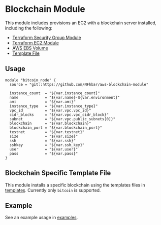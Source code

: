 # Blockchain Module

This module includes provisions an EC2 with a blockchain server installed, including the following:

- [Terraform Security Group Module](https://github.com/terraform-aws-modules/terraform-aws-security-group)
- [Terraform EC2 Module](https://github.com/terraform-aws-modules/terraform-aws-ec2-instance)
- [AWS EBS Volume](https://www.terraform.io/docs/providers/aws/r/ebs_volume.html)
- [Template File](https://www.terraform.io/docs/providers/template/d/file.html)

## Usage
```hcl
module "bitcoin_node" {
  source = "git::https://github.com/NFhbar/aws-blockchain-module"

  instance_count  = "${var.instance_count}"
  name            = "${var.name}-${var.environment}"
  ami             = "${var.ami}"
  instance_type   = "${var.instance_type}"
  vpc_id          = "${var.vpc.vpc_id}"
  cidr_blocks     = "${var.vpc.vpc_cidr_block}"
  subnet          = "${var.vpc.public_subnets[0]}"
  blockchain      = "${var.blockchain}"
  blockchain_port = "${var.blockchain_port}"
  testnet         = "${var.testnet}"
  size            = "${var.size}"
  ssh             = "${var.ssh}"
  sshkey          = "${var.ssh_key}"
  user            = "${var.user}"
  pass            = "${var.pass}"
}
```

## Blockchain Specific Template File
This module installs a specific blockchain using the templates files in [templates](./templates). Currently only `bitcoin` is supported.

## Example
See an example usage in [examples](./examples).
